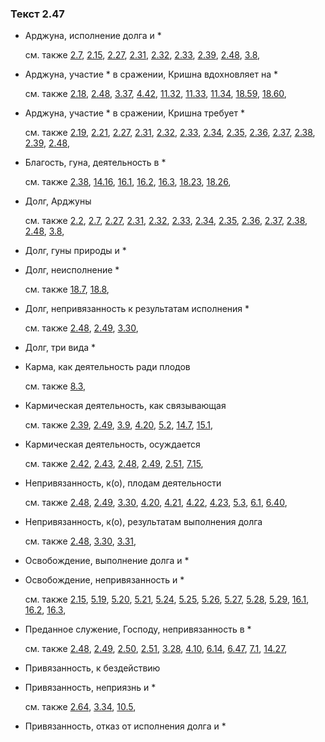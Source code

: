 ### Текст 2.47
	
- Арджуна, исполнение долга и \*

	см. также  [2.7](../02/0207.md),  [2.15](../02/0215.md),  [2.27](../02/0227.md),  [2.31](../02/0231.md),  [2.32](../02/0232.md),  [2.33](../02/0233.md),  [2.39](../02/0239.md),  [2.48](../02/0248.md),  [3.8](../03/0308.md), 
	
- Арджуна, участие \* в сражении, Кришна вдохновляет на \*

	см. также  [2.18](../02/0218.md),  [2.48](../02/0248.md),  [3.37](../03/0337.md),  [4.42](../04/0442.md),  [11.32](../11/1132.md),  [11.33](../11/1133.md),  [11.34](../11/1134.md),  [18.59](../18/1859.md),  [18.60](../18/1860.md), 
	
- Арджуна, участие \* в сражении, Кришна требует \*

	см. также  [2.19](../02/0219.md),  [2.21](../02/0221.md),  [2.27](../02/0227.md),  [2.31](../02/0231.md),  [2.32](../02/0232.md),  [2.33](../02/0233.md),  [2.34](../02/0234.md),  [2.35](../02/0235.md),  [2.36](../02/0236.md),  [2.37](../02/0237.md),  [2.38](../02/0238.md),  [2.39](../02/0239.md),  [2.48](../02/0248.md), 
	
- Благость, гуна, деятельность в \*

	см. также  [2.38](../02/0238.md),  [14.16](../14/1416.md),  [16.1](../16/1601.md),  [16.2](../16/1602.md),  [16.3](../16/1603.md),  [18.23](../18/1823.md),  [18.26](../18/1826.md), 
	
- Долг, Арджуны

	см. также  [2.2](../02/0202.md),  [2.7](../02/0207.md),  [2.27](../02/0227.md),  [2.31](../02/0231.md),  [2.32](../02/0232.md),  [2.33](../02/0233.md),  [2.34](../02/0234.md),  [2.35](../02/0235.md),  [2.36](../02/0236.md),  [2.37](../02/0237.md),  [2.38](../02/0238.md),  [2.48](../02/0248.md),  [3.8](../03/0308.md), 
	
- Долг, гуны природы и \*

	
- Долг, неисполнение \*

	см. также  [18.7](../18/1807.md),  [18.8](../18/1808.md), 
	
- Долг, непривязанность к результатам исполнения \*

	см. также  [2.48](../02/0248.md),  [2.49](../02/0249.md),  [3.30](../03/0330.md), 
	
- Долг, три вида \*

	
- Карма, как деятельность ради плодов

	см. также  [8.3](../08/0803.md), 
	
- Кармическая деятельность, как связывающая

	см. также  [2.39](../02/0239.md),  [2.49](../02/0249.md),  [3.9](../03/0309.md),  [4.20](../04/0420.md),  [5.2](../05/0502.md),  [14.7](../14/1407.md),  [15.1](../15/1501.md), 
	
- Кармическая деятельность, осуждается

	см. также  [2.42](../02/0242.md),  [2.43](../02/0243.md),  [2.48](../02/0248.md),  [2.49](../02/0249.md),  [2.51](../02/0251.md),  [7.15](../07/0715.md), 
	
- Непривязанность, к(о), плодам деятельности

	см. также  [2.48](../02/0248.md),  [2.49](../02/0249.md),  [3.30](../03/0330.md),  [4.20](../04/0420.md),  [4.21](../04/0421.md),  [4.22](../04/0422.md),  [4.23](../04/0423.md),  [5.3](../05/0503.md),  [6.1](../06/0601.md),  [6.40](../06/0640.md), 
	
- Непривязанность, к(о), результатам выполнения долга

	см. также  [2.48](../02/0248.md),  [3.30](../03/0330.md),  [3.31](../03/0331.md), 
	
- Освобождение, выполнение долга и \*

	
- Освобождение, непривязанность и \*

	см. также  [2.15](../02/0215.md),  [5.19](../05/0519.md),  [5.20](../05/0520.md),  [5.21](../05/0521.md),  [5.24](../05/0524.md),  [5.25](../05/0525.md),  [5.26](../05/0526.md),  [5.27](../05/0527.md),  [5.28](../05/0528.md),  [5.29](../05/0529.md),  [16.1](../16/1601.md),  [16.2](../16/1602.md),  [16.3](../16/1603.md), 
	
- Преданное служение, Господу, непривязанность в \*

	см. также  [2.48](../02/0248.md),  [2.49](../02/0249.md),  [2.50](../02/0250.md),  [2.51](../02/0251.md),  [3.28](../03/0328.md),  [4.10](../04/0410.md),  [6.14](../06/0614.md),  [6.47](../06/0647.md),  [7.1](../07/0701.md),  [14.27](../14/1427.md), 
	
- Привязанность, к бездействию

	
- Привязанность, неприязнь и \*

	см. также  [2.64](../02/0264.md),  [3.34](../03/0334.md),  [10.5](../10/1005.md), 
	
- Привязанность, отказ от исполнения долга и \*

